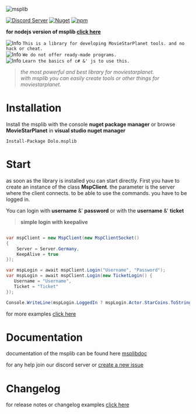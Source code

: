 
![msplib](https://files.catbox.moe/lq201t.jpg)

[![Discord Server](https://img.shields.io/discord/708318629112053841?color=darkcyan&label=Discord&logo=Discord&logoColor=white&style=flat-square)](https://discord.gg/dolo) 
[![Nuget](https://img.shields.io/nuget/v/Dolo.msplib?logo=nuget&style=flat-square)](https://www.nuget.org/packages/Dolo.msplib/)
[![npm](https://img.shields.io/npm/v/msplib?logo=npm&style=flat-square)](https://www.npmjs.com/package/msplib)

**for nodejs version of msplib [click here](https://www.npmjs.com/package/msplib)**

![Info](https://placehold.it/15/F09B9D/000000?text=+) `This is a library for developing MovieStarPlanet tools. and no hack or cheat.`   
![Info](https://placehold.it/15/F09B9D/000000?text=+) `We do not offer ready-made programs.`    
![Info](https://placehold.it/15/F09B9D/000000?text=+) `Learn the basics of c# &' js to use this.`  

> *the most powerful and best library for moviestarplanet.*   
> *with msplib you can easily create tools or other things for moviestarplanet.* 

# Installation

Install the msplib with the console **nuget package manager** or browse **MovieStarPlanet** in **visual studio nuget manager**

```
Install-Package Dolo.msplib
```

# Start

as soon as the library is installed you can start directly. First you have to create an instance of the class **MspClient**. the parameter is the server where the client connects. to be able to use the commands. you have to be logged in.   

You can login with **username** &' **password** or with the **username** &' **ticket**

> **simple login with keepalive**

```cs

var mspClient = new MspClient(new MspClientSocket()
{
    Server = Server.Germany,
    KeepAlive = true
});

var mspLogin = await mspClient.Login("Username", "Password");
var mspLogin = await mspClient.Login(new TicketLogin() {
   Username = "Username",
   Ticket = "Ticket"
});

Console.WriteLine(mspLogin.LoggedIn ? mspLogin.Actor.StarCoins.ToString() : mspLogin.Status);

```

for more examples [click here](https://github.com/cydolo/mspLib/tree/master/msp)

# Documentation

documentation of the msplib can be found here [msplibdoc](https://msplib.cbkdz.eu)
 
for any help join our discord server or [create a new issue](https://github.com/cydolo/mspLib/issues)

# Changelog

for release notes or changelog examples [click here](https://github.com/cydolo/mspLib/blob/master/CHANGELOG.md)
